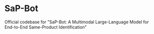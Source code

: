 # SaP-Bot
Official codebase for "SaP-Bot: A Multimodal Large-Language Model for End-to-End Same-Product Identification"
